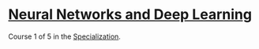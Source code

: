 # [Neural Networks and Deep Learning]

Course 1 of 5 in the [Specialization].

[Coursera]: https://www.coursera.org/
[Specialization]: https://www.coursera.org/specializations/deep-learning
[Neural Networks and Deep Learning]: https://www.coursera.org/learn/neural-networks-deep-learning?specialization=deep-learning
